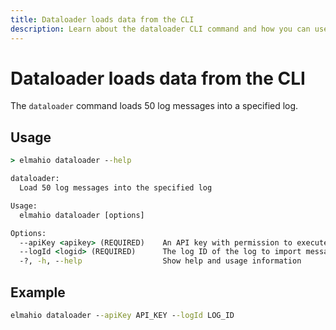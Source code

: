 ```yaml
---
title: Dataloader loads data from the CLI
description: Learn about the dataloader CLI command and how you can use it to load log messages to elmah.io. Fill a log with test data to try out elmah.io.
---
```


# Dataloader loads data from the CLI

The `dataloader` command loads 50 log messages into a specified log.

## Usage

```cmd
> elmahio dataloader --help

dataloader:
  Load 50 log messages into the specified log

Usage:
  elmahio dataloader [options]

Options:
  --apiKey <apikey> (REQUIRED)    An API key with permission to execute the command
  --logId <logid> (REQUIRED)      The log ID of the log to import messages into
  -?, -h, --help                  Show help and usage information
```

## Example

```cmd
elmahio dataloader --apiKey API_KEY --logId LOG_ID
```